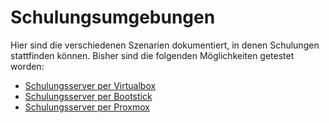 # Schulungsumgebungen

Hier sind die verschiedenen Szenarien dokumentiert, in denen Schulungen stattfinden können. 
Bisher sind die folgenden Möglichkeiten getestet worden: 

+ [Schulungsserver per Virtualbox](Virtualbox_Schulungsserver/index.md)
+ [Schulungsserver per Bootstick](Bootstick_Schulungsserver/index.md)
+ [Schulungsserver per Proxmox](Proxmox_Schulungsserver/index.md)
